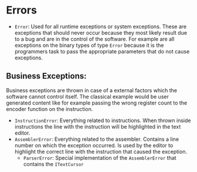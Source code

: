 # Errors

* `Error`: Used for all runtime exceptions or system exceptions. These are exceptions that should never occur because they most likely result due to a bug and are in the control of the software. For example are all exceptions on the binary types of type `Error` because it is the programmers task to pass the appropriate parameters that do not cause exceptions.

## Business Exceptions:

Business exceptions are thrown in case of a external factors which the software cannot control itself. The classical example would be user generated content like for example passing the wrong register count to the encoder function on the instruction.

* `InstructionError`: Everything related to instructions. When thrown inside instructions the line with the instruction will be highlighted in the text editor.
* `AssemblerError`: Everything related to the assembler. Contains a line number on which the exception occurred. Is used by the editor to highlight the correct line with the instruction that caused the exception.
  * `ParserError`: Special implementation of the `AssemblerError` that contains the `ITextCursor`